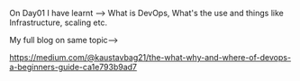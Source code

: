 On Day01 I have learnt --> What is DevOps, What's the use and things like Infrastructure, scaling etc.

My full blog on same topic-->

https://medium.com/@kaustavbag21/the-what-why-and-where-of-devops-a-beginners-guide-ca1e793b9ad7
